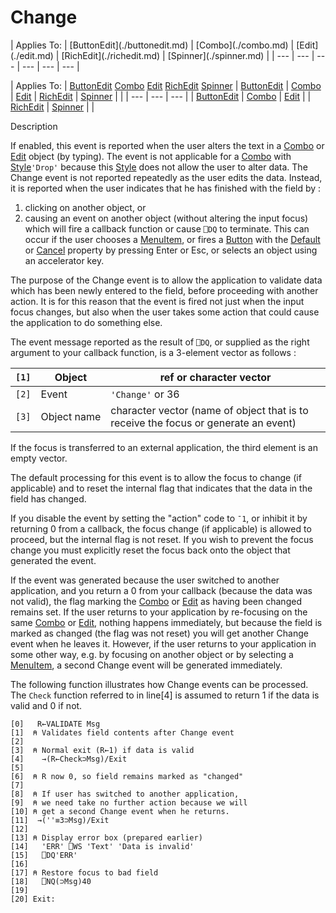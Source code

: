 



<h1 class="heading"><span class="name">Change</span></h1>
| Applies To: | [ButtonEdit](./buttonedit.md) | [Combo](./combo.md) | [Edit](./edit.md) | [RichEdit](./richedit.md) | [Spinner](./spinner.md) |
| --- | --- | --- | --- | --- | ---  |

| Applies To: | [ButtonEdit](./buttonedit.md) [Combo](./combo.md) [Edit](./edit.md) [RichEdit](./richedit.md) [Spinner](./spinner.md) | [ButtonEdit](./buttonedit.md) | [Combo](./combo.md) | [Edit](./edit.md) | [RichEdit](./richedit.md) | [Spinner](./spinner.md) |  |
| --- | --- | ---  |
| [ButtonEdit](./buttonedit.md) | [Combo](./combo.md) | [Edit](./edit.md) |
| [RichEdit](./richedit.md) | [Spinner](./spinner.md) |  |


Description


If enabled, this event is reported when the user alters the text in a [Combo](./combo.md) or [Edit](./edit.md) object (by typing). The event is not applicable for a [Combo](./combo.md) with [Style](./style.md)`'Drop'` because this [Style](./style.md) does not allow the user to alter data. The Change event is not reported repeatedly as the user edits the data. Instead, it is reported when the user indicates that he has finished with the field by :

1. clicking on another object, or
2. causing an event on another object (without altering the input focus) which will fire a callback function or cause `⎕DQ` to terminate. This can occur if the user chooses a [MenuItem](./menuitem.md), or fires a [Button](./button.md) with the [Default](./default.md) or [Cancel](./cancel.md) property by pressing Enter or Esc, or selects an object using an accelerator key.

The purpose of the Change event is to allow the application to validate data which has been newly entered to the field, before proceeding with another action. It is for this reason that the event is fired not just when the input focus changes, but also when the user takes some action that could cause the application to do something else.


The event message reported as the result of `⎕DQ`, or supplied as the right argument to your callback function, is a 3-element vector as follows :

| `[1]` | Object | ref or character vector |
| --- | --- | ---  |
| `[2]` | Event | `'Change'` or 36 |
| `[3]` | Object name | character vector (name of object that is to receive the focus or generate an event) |


If the focus is transferred to an external application, the third element is an empty vector.


The default processing for this event is to allow the focus to change (if applicable) and to reset the internal flag that indicates that the data in the field has changed.


If you disable the event by setting the "action" code to `¯1`, or inhibit it by returning 0 from a callback, the focus change (if applicable) is allowed to proceed, but the internal flag is not reset. If you wish to prevent the focus change you must explicitly reset the focus back onto the object that generated the event.


If the event was generated because the user switched to another application, and you return a 0 from your callback (because the data was not valid), the flag marking the [Combo](./combo.md) or [Edit](./edit.md) as having been changed remains set. If the user returns to your application by re-focusing on the same [Combo](./combo.md) or [Edit](./edit.md), nothing happens immediately, but because the field is marked as changed (the flag was not reset) you will get another Change event when he leaves it. However, if the user returns to your application in some other way, e.g. by focusing on another object or by selecting a [MenuItem](./menuitem.md), a second Change event will be generated immediately.


The following function illustrates how Change events can be processed. The `Check` function referred to in line[4] is assumed to return 1 if the data is valid and 0 if not.
```apl
[0]   R←VALIDATE Msg
[1]  ⍝ Validates field contents after Change event
[2]
[3]  ⍝ Normal exit (R←1) if data is valid
[4]    →(R←Check⊃Msg)/Exit
[5]
[6]  ⍝ R now 0, so field remains marked as "changed"
[7]
[8]  ⍝ If user has switched to another application,
[9]  ⍝ we need take no further action because we will
[10] ⍝ get a second Change event when he returns.
[11]  →(''≡3⊃Msg)/Exit
[12]
[13] ⍝ Display error box (prepared earlier)
[14]   'ERR' ⎕WS 'Text' 'Data is invalid'
[15]   ⎕DQ'ERR'
[16]
[17] ⍝ Restore focus to bad field
[18]   ⎕NQ(⊃Msg)40
[19]
[20] Exit:
```


